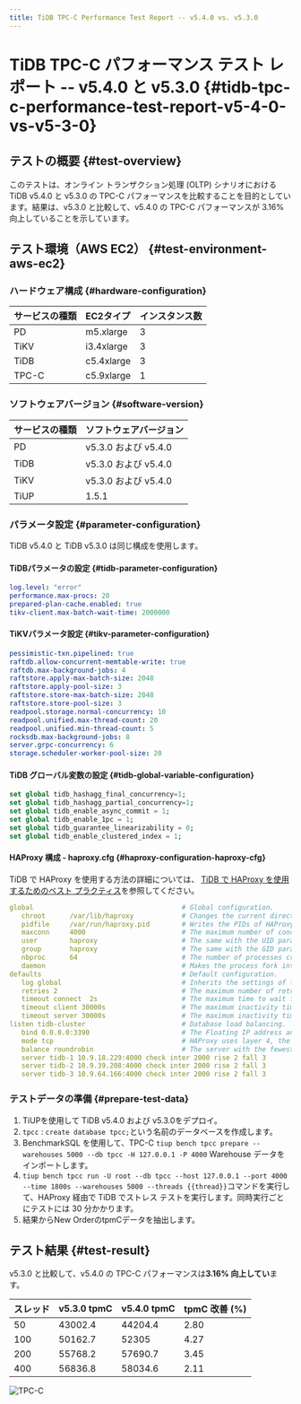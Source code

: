 ```yaml
---
title: TiDB TPC-C Performance Test Report -- v5.4.0 vs. v5.3.0
---
```


# TiDB TPC-C パフォーマンス テスト レポート -- v5.4.0 と v5.3.0 {#tidb-tpc-c-performance-test-report-v5-4-0-vs-v5-3-0}

## テストの概要 {#test-overview}

このテストは、オンライン トランザクション処理 (OLTP) シナリオにおける TiDB v5.4.0 と v5.3.0 の TPC-C パフォーマンスを比較することを目的としています。結果は、v5.3.0 と比較して、v5.4.0 の TPC-C パフォーマンスが 3.16% 向上していることを示しています。

## テスト環境（AWS EC2） {#test-environment-aws-ec2}

### ハードウェア構成 {#hardware-configuration}

| サービスの種類 | EC2タイプ     | インスタンス数 |
| :------ | :--------- | :------ |
| PD      | m5.xlarge  | 3       |
| TiKV    | i3.4xlarge | 3       |
| TiDB    | c5.4xlarge | 3       |
| TPC-C   | c5.9xlarge | 1       |

### ソフトウェアバージョン {#software-version}

| サービスの種類 | ソフトウェアバージョン       |
| :------ | :---------------- |
| PD      | v5.3.0 および v5.4.0 |
| TiDB    | v5.3.0 および v5.4.0 |
| TiKV    | v5.3.0 および v5.4.0 |
| TiUP    | 1.5.1             |

### パラメータ設定 {#parameter-configuration}

TiDB v5.4.0 と TiDB v5.3.0 は同じ構成を使用します。

#### TiDBパラメータの設定 {#tidb-parameter-configuration}

```yaml
log.level: "error"
performance.max-procs: 20
prepared-plan-cache.enabled: true
tikv-client.max-batch-wait-time: 2000000
```

#### TiKVパラメータ設定 {#tikv-parameter-configuration}

```yaml
pessimistic-txn.pipelined: true
raftdb.allow-concurrent-memtable-write: true
raftdb.max-background-jobs: 4
raftstore.apply-max-batch-size: 2048
raftstore.apply-pool-size: 3
raftstore.store-max-batch-size: 2048
raftstore.store-pool-size: 3
readpool.storage.normal-concurrency: 10
readpool.unified.max-thread-count: 20
readpool.unified.min-thread-count: 5
rocksdb.max-background-jobs: 8
server.grpc-concurrency: 6
storage.scheduler-worker-pool-size: 20
```

#### TiDB グローバル変数の設定 {#tidb-global-variable-configuration}

```sql
set global tidb_hashagg_final_concurrency=1;
set global tidb_hashagg_partial_concurrency=1;
set global tidb_enable_async_commit = 1;
set global tidb_enable_1pc = 1;
set global tidb_guarantee_linearizability = 0;
set global tidb_enable_clustered_index = 1;
```

#### HAProxy 構成 - haproxy.cfg {#haproxy-configuration-haproxy-cfg}

TiDB で HAProxy を使用する方法の詳細については、 [TiDB で HAProxy を使用するためのベスト プラクティス](/best-practices/haproxy-best-practices.md)を参照してください。

```yaml
global                                     # Global configuration.
   chroot      /var/lib/haproxy            # Changes the current directory and sets superuser privileges for the startup process to improve security.
   pidfile     /var/run/haproxy.pid        # Writes the PIDs of HAProxy processes into this file.
   maxconn     4000                        # The maximum number of concurrent connections for a single HAProxy process.
   user        haproxy                     # The same with the UID parameter.
   group       haproxy                     # The same with the GID parameter. A dedicated user group is recommended.
   nbproc      64                          # The number of processes created when going daemon. When starting multiple processes to forward requests, ensure that the value is large enough so that HAProxy does not block processes.
   daemon                                  # Makes the process fork into background. It is equivalent to the command line "-D" argument. It can be disabled by the command line "-db" argument.
defaults                                   # Default configuration.
   log global                              # Inherits the settings of the global configuration.
   retries 2                               # The maximum number of retries to connect to an upstream server. If the number of connection attempts exceeds the value, the backend server is considered unavailable.
   timeout connect  2s                     # The maximum time to wait for a connection attempt to a backend server to succeed. It should be set to a shorter time if the server is located on the same LAN as HAProxy.
   timeout client 30000s                   # The maximum inactivity time on the client side.
   timeout server 30000s                   # The maximum inactivity time on the server side.
listen tidb-cluster                        # Database load balancing.
   bind 0.0.0.0:3390                       # The Floating IP address and listening port.
   mode tcp                                # HAProxy uses layer 4, the transport layer.
   balance roundrobin                      # The server with the fewest connections receives the connection. "leastconn" is recommended where long sessions are expected, such as LDAP, SQL and TSE, rather than protocols using short sessions, such as HTTP. The algorithm is dynamic, which means that server weights might be adjusted on the fly for slow starts for instance.
   server tidb-1 10.9.18.229:4000 check inter 2000 rise 2 fall 3       # Detects port 4000 at a frequency of once every 2000 milliseconds. If it is detected as successful twice, the server is considered available; if it is detected as failed three times, the server is considered unavailable.
   server tidb-2 10.9.39.208:4000 check inter 2000 rise 2 fall 3
   server tidb-3 10.9.64.166:4000 check inter 2000 rise 2 fall 3
```

### テストデータの準備 {#prepare-test-data}

1.  TiUPを使用して TiDB v5.4.0 および v5.3.0をデプロイ。
2.  `tpcc` : `create database tpcc;`という名前のデータベースを作成します。
3.  BenchmarkSQL を使用して、TPC-C `tiup bench tpcc prepare --warehouses 5000 --db tpcc -H 127.0.0.1 -P 4000` Warehouse データをインポートします。
4.  `tiup bench tpcc run -U root --db tpcc --host 127.0.0.1 --port 4000 --time 1800s --warehouses 5000 --threads {{thread}}`コマンドを実行して、HAProxy 経由で TiDB でストレス テストを実行します。同時実行ごとにテストには 30 分かかります。
5.  結果からNew OrderのtpmCデータを抽出します。

## テスト結果 {#test-result}

v5.3.0 と比較して、v5.4.0 の TPC-C パフォーマンスは**3.16% 向上してい**ます。

| スレッド | v5.3.0 tpmC | v5.4.0 tpmC | tpmC 改善 (%) |
| :--- | :---------- | :---------- | :---------- |
| 50   | 43002.4     | 44204.4     | 2.80        |
| 100  | 50162.7     | 52305       | 4.27        |
| 200  | 55768.2     | 57690.7     | 3.45        |
| 400  | 56836.8     | 58034.6     | 2.11        |

![TPC-C](/media/tpcc_v530_vs_v540.png)
